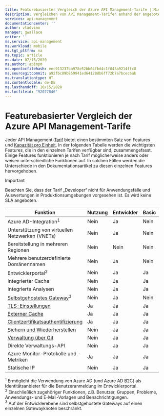 ```yaml
---
title: Featurebasierter Vergleich der Azure API Management-Tarife | Microsoft-Dokumentation
description: Vergleichen von API Management-Tarifen anhand der angebotenen Features. Ihnen wird eine Tabelle mit einer Zusammenfassung der wichtigsten Features, die in den einzelnen Tarifen verfügbar sind, gezeigt.
services: api-management
documentationcenter: ''
author: vladvino
manager: gwallace
editor: ''
ms.service: api-management
ms.workload: mobile
ms.tgt_pltfrm: na
ms.topic: article
ms.date: 07/15/2020
ms.author: apimpm
ms.openlocfilehash: eec913237ba978e52bb64fbd4c1f043a9214ffc8
ms.sourcegitcommit: a92fbc09b859941ed64128db6ff72b7a7bcec6ab
ms.translationtype: HT
ms.contentlocale: de-DE
ms.lasthandoff: 10/15/2020
ms.locfileid: "92077846"
---
```

# <a name="feature-based-comparison-of-the-azure-api-management-tiers"></a>Featurebasierter Vergleich der Azure API Management-Tarife

Jeder API Management-[Tarif](https://aka.ms/apimpricing) bietet einen bestimmten Satz von Features und [Kapazität pro Einheit](api-management-capacity.md). In der folgenden Tabelle werden die wichtigsten Features, die in den einzelnen Tarifen verfügbar sind, zusammengefasst. Einige Features funktionieren je nach Tarif möglicherweise anders oder weisen unterschiedliche Funktionen auf. In solchen Fällen werden die Unterschiede in den Dokumentationsartikel zu diesen einzelnen Features hervorgehoben.

> [!IMPORTANT]
> Beachten Sie, dass der Tarif „Developer“ nicht für Anwendungsfälle und Auswertungen in Produktionsumgebungen vorgesehen ist. Es wird keine SLA angeboten.

| Funktion                                                                                      | Nutzung | Entwickler | Basic | Standard | Premium |
| -------------------------------------------------------------------------------------------- | ----------- | --------- | ----- | -------- | ------- |
| Azure AD-Integration<sup>1</sup>                                                             | Nein          | Ja       | Nein    | Ja      | Ja     |
| Unterstützung von virtuellen Netzwerken (VNETs)                                                               | Nein          | Ja       | Nein    | Nein       | Ja     |
| Bereitstellung in mehreren Regionen                                                                      | Nein          | Nein        | Nein    | Nein       | Ja     |
| Mehrere benutzerdefinierte Domänennamen                                                                 | Nein          | Ja        | Nein    | Nein       | Ja     |
| Entwicklerportal<sup>2</sup>                                                                 | Nein          | Ja       | Ja   | Ja      | Ja     |
| Integrierter Cache                                                                               | Nein          | Ja       | Ja   | Ja      | Ja     |
| Integrierte Analysen                                                                           | Nein          | Ja       | Ja   | Ja      | Ja     |
| [Selbstgehostetes Gateway](self-hosted-gateway-overview.md)<sup>3</sup>                           | Nein          | Ja       | Nein    | Nein       | Ja     |
| [TLS-Einstellungen](api-management-howto-manage-protocols-ciphers.md)                             | Ja         | Ja       | Ja   | Ja      | Ja     |
| [Externer Cache](./api-management-howto-cache-external.md)                                                    | Ja         | Ja       | Ja   | Ja      | Ja     |
| [Clientzertifikatsauthentifizierung](api-management-howto-mutual-certificates-for-clients.md) | Ja         | Ja       | Ja   | Ja      | Ja     |
| [Sichern und Wiederherstellen](api-management-howto-disaster-recovery-backup-restore.md)               | Nein          | Ja       | Ja   | Ja      | Ja     |
| [Verwaltung über Git](api-management-configuration-repository-git.md)                        | Nein          | Ja       | Ja   | Ja      | Ja     |
| Direkte Verwaltungs-API                                                                        | Nein          | Ja       | Ja   | Ja      | Ja     |
| Azure Monitor-Protokolle und -Metriken                                                               | Ja         | Ja       | Ja   | Ja      | Ja     |
| Statische IP                                                                                    | Nein          | Ja       | Ja   | Ja      | Ja     |

<sup>1</sup> Ermöglicht die Verwendung von Azure AD (und Azure AD B2C) als Identitätsanbieter für die Benutzeranmeldung im Entwicklerportal.<br/>
<sup>2</sup> Einschließlich zugehöriger Funktionen, z.B. Benutzer, Gruppen, Probleme, Anwendungs- und E-Mail-Vorlagen und Benachrichtigungen.<br/>
<sup>3</sup> Auf der Entwicklerebene sind selbstgehostete Gateways auf einen einzelnen Gatewayknoten beschränkt.<br/>